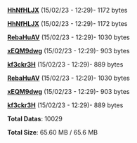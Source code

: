 [**HhNfHLJX**](/data/HhNfHLJX.txt) (15/02/23 - 12:29)- 1172 bytes

[**HhNfHLJX**](/data/HhNfHLJX.txt) (15/02/23 - 12:29)- 1172 bytes

[**RebaHuAV**](/data/RebaHuAV.txt) (15/02/23 - 12:29)- 1030 bytes

[**xEQM9dwg**](/data/xEQM9dwg.txt) (15/02/23 - 12:29)- 903 bytes

[**kf3ckr3H**](/data/kf3ckr3H.txt) (15/02/23 - 12:29)- 889 bytes

[**RebaHuAV**](/data/RebaHuAV.txt) (15/02/23 - 12:29)- 1030 bytes

[**xEQM9dwg**](/data/xEQM9dwg.txt) (15/02/23 - 12:29)- 903 bytes

[**kf3ckr3H**](/data/kf3ckr3H.txt) (15/02/23 - 12:29)- 889 bytes

**Total Datas**: 10029

**Total Size**: 65.60 MB / 65.6 MB